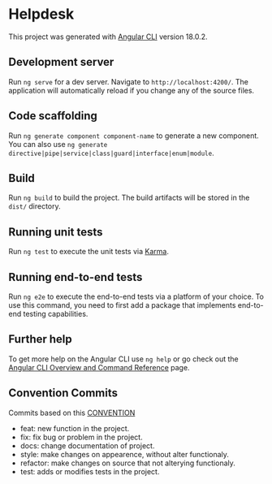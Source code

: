 # Helpdesk

This project was generated with [Angular CLI](https://github.com/angular/angular-cli) version 18.0.2.

## Development server

Run `ng serve` for a dev server. Navigate to `http://localhost:4200/`. The application will automatically reload if you change any of the source files.

## Code scaffolding

Run `ng generate component component-name` to generate a new component. You can also use `ng generate directive|pipe|service|class|guard|interface|enum|module`.

## Build

Run `ng build` to build the project. The build artifacts will be stored in the `dist/` directory.

## Running unit tests

Run `ng test` to execute the unit tests via [Karma](https://karma-runner.github.io).

## Running end-to-end tests

Run `ng e2e` to execute the end-to-end tests via a platform of your choice. To use this command, you need to first add a package that implements end-to-end testing capabilities.

## Further help

To get more help on the Angular CLI use `ng help` or go check out the [Angular CLI Overview and Command Reference](https://angular.dev/tools/cli) page.

## Convention Commits
Commits based on this [CONVENTION](https://github.com/digitalinnovationone/dio-lab-open-source/blob/main/CONTRIBUTING.md#conven%C3%A7%C3%A3o-de-commits)

* feat: new function in the project.
* fix: fix bug or problem in the project.
* docs: change documentation of project.
* style: make changes on appearence, without alter functionaly.
* refactor: make changes on source that not alterying functionaly.
* test: adds or modifies tests in the project.
